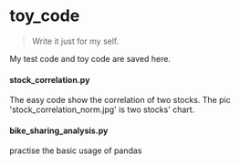 # toy_code
> Write it just for my self.

My test code and toy code are saved here.

#### stock_correlation.py
The easy code show the correlation of two stocks. The pic 'stock_correlation_norm.jpg' is two stocks' chart.

#### bike_sharing_analysis.py
practise the basic usage of pandas